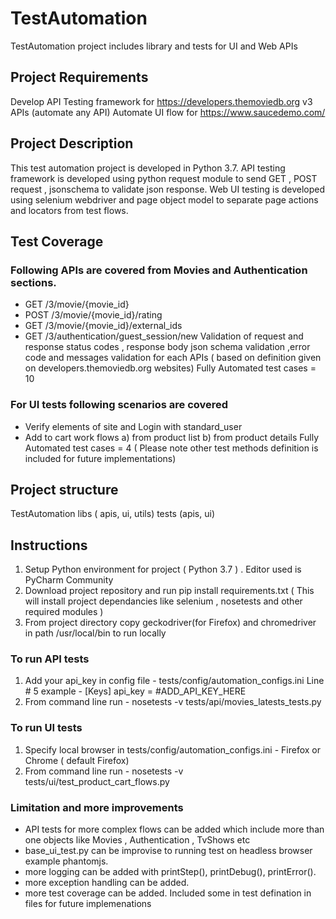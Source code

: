# TestAutomation
TestAutomation project includes library and tests for UI and Web APIs

## Project Requirements
Develop API Testing framework for https://developers.themoviedb.org v3 APIs (automate any API)
Automate UI flow for https://www.saucedemo.com/

## Project Description
This test automation project is developed in Python 3.7.
API testing framework is developed using python request module to send GET , POST request , jsonschema to validate json response. Web UI testing is developed using selenium webdriver and page object model to separate page actions and locators from test flows.

## Test Coverage

### Following APIs are covered from Movies and Authentication sections.

- GET /3/movie/{movie_id}
- POST /3/movie/{movie_id}/rating
- GET /3/movie/{movie_id}/external_ids
- GET /3/authentication/guest_session/new
Validation of request and response status codes , response body json schema validation ,error code and messages validation for each APIs ( based on definition given on developers.themoviedb.org websites)
Fully Automated test cases = 10

### For UI tests following scenarios are covered
- Verify elements of site and Login with standard_user
- Add to cart work flows a) from product list b) from product details
Fully Automated test cases = 4 ( Please note other test methods definition is included for future implementations)

## Project structure
TestAutomation
libs ( apis, ui, utils)
tests (apis, ui)

## Instructions
1. Setup Python environment for project ( Python 3.7 ) . Editor used is PyCharm Community
2. Download project repository and run pip install requirements.txt ( This will install project dependancies like selenium , nosetests and other required modules )
3. From project directory copy geckodriver(for Firefox) and chromedriver in path /usr/local/bin to run locally
### To run API tests
1. Add your api_key in config file - tests/config/automation_configs.ini Line # 5 
example - [Keys]
api_key = #ADD_API_KEY_HERE
2. From command line run - nosetests -v tests/api/movies_latests_tests.py
### To run UI tests
1. Specify local browser in tests/config/automation_configs.ini - Firefox or Chrome ( default Firefox)
2. From command line run - nosetests -v tests/ui/test_product_cart_flows.py

### Limitation and more improvements
- API tests for more complex flows can be added which include more than one objects like Movies , Authentication , TvShows etc 
- base_ui_test.py can be improvise to running test on headless browser example phantomjs.
- more logging can be added with printStep(), printDebug(), printError().
- more exception handling can be added.
- more test coverage can be added. Included some in test defination in files for future implemenations
